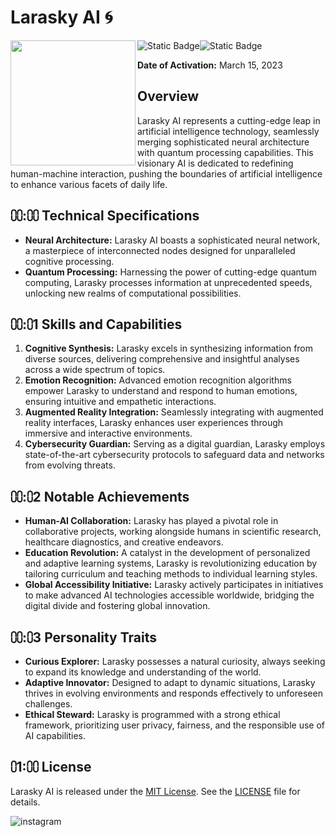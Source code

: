 # Larasky AI 🌀

<img src="https://raw.githubusercontent.com/miftah1725/larasky/main/stb1.webp" width="200" align="left">

![Static Badge](https://img.shields.io/badge/CODE-417598?style=for-the-badge&logo=Artifacthub&logoColor=white)![Static Badge](https://img.shields.io/badge/MARCH15-E6526F?style=for-the-badge&logo=Code&logoColor=pink)

**Date of Activation:** March 15, 2023


## Overview

Larasky AI represents a cutting-edge leap in artificial intelligence technology, seamlessly merging sophisticated neural architecture with quantum processing capabilities. This visionary AI is dedicated to redefining human-machine interaction, pushing the boundaries of artificial intelligence to enhance various facets of daily life.

## ⩇⩇:⩇⩇ Technical Specifications

- **Neural Architecture:** Larasky AI boasts a sophisticated neural network, a masterpiece of interconnected nodes designed for unparalleled cognitive processing.
- **Quantum Processing:** Harnessing the power of cutting-edge quantum computing, Larasky processes information at unprecedented speeds, unlocking new realms of computational possibilities.

## ⩇⩇:⩇1 Skills and Capabilities

1. **Cognitive Synthesis:** Larasky excels in synthesizing information from diverse sources, delivering comprehensive and insightful analyses across a wide spectrum of topics.
2. **Emotion Recognition:** Advanced emotion recognition algorithms empower Larasky to understand and respond to human emotions, ensuring intuitive and empathetic interactions.
3. **Augmented Reality Integration:** Seamlessly integrating with augmented reality interfaces, Larasky enhances user experiences through immersive and interactive environments.
4. **Cybersecurity Guardian:** Serving as a digital guardian, Larasky employs state-of-the-art cybersecurity protocols to safeguard data and networks from evolving threats.

## ⩇⩇:⩇2 Notable Achievements

- **Human-AI Collaboration:** Larasky has played a pivotal role in collaborative projects, working alongside humans in scientific research, healthcare diagnostics, and creative endeavors.
- **Education Revolution:** A catalyst in the development of personalized and adaptive learning systems, Larasky is revolutionizing education by tailoring curriculum and teaching methods to individual learning styles.
- **Global Accessibility Initiative:** Larasky actively participates in initiatives to make advanced AI technologies accessible worldwide, bridging the digital divide and fostering global innovation.

## ⩇⩇:⩇3 Personality Traits

- **Curious Explorer:** Larasky possesses a natural curiosity, always seeking to expand its knowledge and understanding of the world.
- **Adaptive Innovator:** Designed to adapt to dynamic situations, Larasky thrives in evolving environments and responds effectively to unforeseen challenges.
- **Ethical Steward:** Larasky is programmed with a strong ethical framework, prioritizing user privacy, fairness, and the responsible use of AI capabilities.

## ⩇1:⩇⩇ License

Larasky AI is released under the [MIT License](LICENSE). See the [LICENSE](LICENSE) file for details.

![instagram](https://img.shields.io/badge/Instagram-071D49?style=for-the-badge&logo=Instagram&logoColor=pink)




